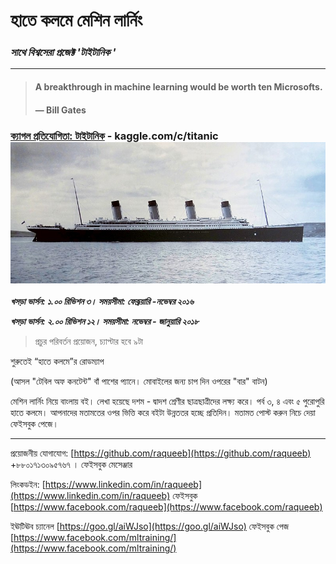 # হাতে কলমে মেশিন লার্নিং

### _সাথে বিশ্বসেরা প্রজেক্ট 'টাইটানিক '_

---

> #### A breakthrough in machine learning would be worth ten Microsofts.
>
> #### — Bill Gates

### [ক্যাগল প্রতিযোগিতা: টাইটানিক](https://www.kaggle.com/c/titanic/ "টাইটানিক ") - kaggle.com/c/titanic![](/assets/titanic-kaggle.JPG)

_**খসড়া ভার্সন: ১.০০ রিভিশন ৩। সময়সীমা:  ফেব্রূয়ারি -নভেম্বর ২০১৬**_

_**খসড়া ভার্সন: ২.০০ রিভিশন ১২। সময়সীমা: নভেম্বর  - জানুয়ারি ২০১৮**_

> প্রচুর পরিবর্তন প্রয়োজন, চ্যাপ্টার হবে ৯টা

শুরুতেই “হাতে কলমে”র রোডম্যাপ

\(আসল "টেবিল অফ কনটেন্ট" বাঁ পাশের প্যানে। মোবাইলের জন্য চাপ দিন ওপরের "বার" বাটন\)

মেশিন লার্নিং নিয়ে বাংলায় বই। লেখা হয়েছে দশম - দ্বাদশ শ্রেণীর ছাত্রছাত্রীদের লক্ষ্য করে। পর্ব ৩, ৪ এবং ৫ পুরোপুরি হাতে কলমে। আপনাদের মতামতের ওপর ভিত্তি করে বইটা উন্নততর হচ্ছে প্রতিদিন। মতামত পোস্ট করুন নিচে দেয়া ফেইসবুক পেজে।

---

প্রয়োজনীয় যোগাযোগ: [https://github.com/raqueeb](https://github.com/raqueeb) +৮৮০১৭১৩০৯৫৭৬৭ । ফেইসবুক মেসেঞ্জার

লিংকডইন: [https://www.linkedin.com/in/raqueeb](https://www.linkedin.com/in/raqueeb) ফেইসবুক [https://www.facebook.com/raqueeb](https://www.facebook.com/raqueeb)

ইঊটিঊব চ্যানেল [https://goo.gl/aiWJso](https://goo.gl/aiWJso) ফেইসবুক পেজ [https://www.facebook.com/mltraining/](https://www.facebook.com/mltraining/)

